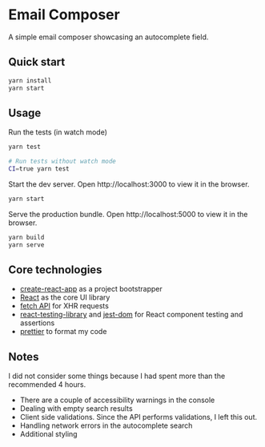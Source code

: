 # Email Composer

A simple email composer showcasing an autocomplete field.

## Quick start

```bash
yarn install
yarn start
```

## Usage

Run the tests (in watch mode)

```bash
yarn test

# Run tests without watch mode
CI=true yarn test
```

Start the dev server.
Open http://localhost:3000 to view it in the browser.

```bash
yarn start
```

Serve the production bundle.
Open http://localhost:5000 to view it in the browser.

```bash
yarn build
yarn serve
```

## Core technologies

- [create-react-app](https://github.com/facebook/create-react-app) as a project bootstrapper
- [React](https://reactjs.org/) as the core UI library
- [fetch API](https://developer.mozilla.org/en-US/docs/Web/API/Fetch_API) for XHR requests
- [react-testing-library](https://github.com/kentcdodds/react-testing-library) and [jest-dom](https://github.com/gnapse/jest-dom) for React component testing and assertions
- [prettier](https://prettier.io/) to format my code

## Notes

I did not consider some things because I had spent more than the recommended 4 hours.

- There are a couple of accessibility warnings in the console
- Dealing with empty search results
- Client side validations. Since the API performs validations, I left this out.
- Handling network errors in the autocomplete search
- Additional styling
